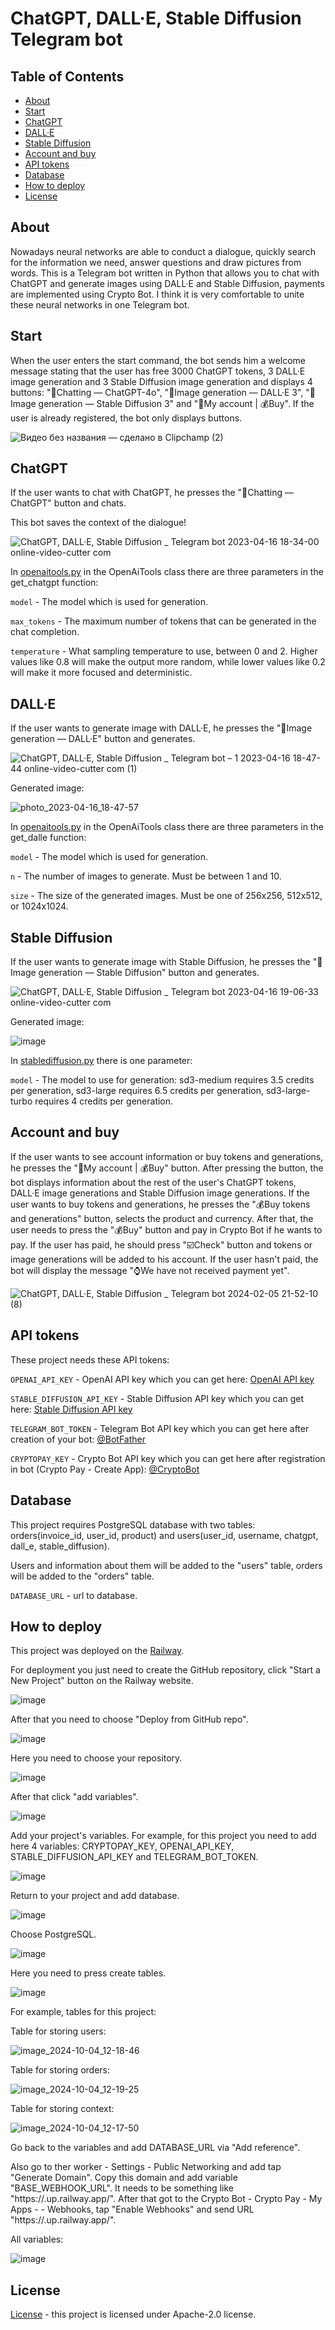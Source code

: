 # ChatGPT, DALL·E, Stable Diffusion Telegram bot

## Table of Contents

+ [About](#about)
+ [Start](#start)
+ [ChatGPT](#chatgpt)
+ [DALL·E](#dalle)
+ [Stable Diffusion](#stablediffusion)
+ [Account and buy](#accountbuy)
+ [API tokens](#apitokens)
+ [Database](#database)
+ [How to deploy](#howtodeploy)
+ [License](#license)

## About <a name = "about"></a>

Nowadays neural networks are able to conduct a dialogue, quickly search for the information we need, answer questions and draw pictures from words. This is a Telegram bot written in Python that allows you to chat with ChatGPT and generate images using DALL·E and Stable Diffusion, payments are implemented using Crypto Bot. I think it is very comfortable to unite these neural networks in one Telegram bot.

## Start <a name = "start"></a>
When the user enters the start command, the bot sends him a welcome message stating that the user has free 3000 ChatGPT tokens, 3 DALL·E image generation and 3 Stable Diffusion image generation and displays 4 buttons: "💭Chatting — ChatGPT-4o", "🌄Image generation — DALL·E 3", "🌅Image generation — Stable Diffusion 3" and "👤My account | 💰Buy". If the user is already registered, the bot only displays buttons.

![Видео без названия — сделано в Clipchamp (2)](https://github.com/user-attachments/assets/eab468d2-337d-4680-ad88-ce21196ed62d)

## ChatGPT <a name = "chatgpt"></a>
If the user wants to chat with ChatGPT, he presses the "💭Chatting — ChatGPT" button and chats.

This bot saves the context of the dialogue!

![ChatGPT, DALL·E, Stable Diffusion _ Telegram bot 2023-04-16 18-34-00 _online-video-cutter com_](https://user-images.githubusercontent.com/60838512/232324085-8998d1e4-c075-4b72-818f-e516838c199a.gif)

In [openaitools.py](https://github.com/vladislav-bordiug/ChatGPT_DALL_E_StableDiffusion_Telegram_Bot/blob/main/openaitools.py) in the OpenAiTools class there are three parameters in the get_chatgpt function:

```model``` - The model which is used for generation.

```max_tokens``` - The maximum number of tokens that can be generated in the chat completion.

```temperature``` - What sampling temperature to use, between 0 and 2. Higher values like 0.8 will make the output more random, while lower values like 0.2 will make it more focused and deterministic.

## DALL·E <a name = "dalle"></a>
If the user wants to generate image with DALL·E, he presses the "🌄Image generation — DALL·E" button and generates.

![ChatGPT, DALL·E, Stable Diffusion _ Telegram bot – _1_ 2023-04-16 18-47-44 _online-video-cutter com_ (1)](https://user-images.githubusercontent.com/60838512/232324731-81761500-1a5c-4bd3-a728-b8917c8dd1eb.gif)

Generated image:

![photo_2023-04-16_18-47-57](https://user-images.githubusercontent.com/60838512/232333088-8cca3d7c-81b8-4f99-81b1-f621a2759452.jpg)

In [openaitools.py](https://github.com/vladislav-bordiug/ChatGPT_DALL_E_StableDiffusion_Telegram_Bot/blob/main/openaitools.py) in the OpenAiTools class there are three parameters in the get_dalle function:

```model``` - The model which is used for generation.

```n``` - The number of images to generate. Must be between 1 and 10.

```size``` - The size of the generated images. Must be one of 256x256, 512x512, or 1024x1024.

## Stable Diffusion <a name = "stablediffusion"></a>
If the user wants to generate image with Stable Diffusion, he presses the "🌅Image generation — Stable Diffusion" button and generates.

![ChatGPT, DALL·E, Stable Diffusion _ Telegram bot 2023-04-16 19-06-33 _online-video-cutter com_](https://user-images.githubusercontent.com/60838512/232325734-ac97a733-91ef-490e-a30f-e970358ad585.gif)

Generated image:

![image](https://user-images.githubusercontent.com/60838512/232325586-649bb911-aa0a-4a7b-9fa1-4ea544f93485.png)

In [stablediffusion.py](https://github.com/vladislav-bordiug/ChatGPT_DALL_E_StableDiffusion_Telegram_Bot/blob/main/stablediffusion.py) there is one parameter:

```model``` - The model to use for generation: sd3-medium requires 3.5 credits per generation, sd3-large requires 6.5 credits per generation, sd3-large-turbo requires 4 credits per generation.

## Account and buy <a name = "accountbuy"></a>
If the user wants to see account information or buy tokens and generations, he presses the "👤My account | 💰Buy" button. After pressing the button, the bot displays information about the rest of the user's ChatGPT tokens, DALL·E image generations and Stable Diffusion image generations. If the user wants to buy tokens and generations, he presses the "💰Buy tokens and generations" button, selects the product and currency. After that, the user needs to press the "💰Buy" button and pay in Crypto Bot if he wants to pay. If the user has paid, he should press "☑️Check" button and tokens or image generations will be added to his account. If the user hasn't paid, the bot will display the message "⌚️We have not received payment yet".

![ChatGPT, DALL·E, Stable Diffusion _ Telegram bot 2024-02-05 21-52-10 (8)](https://github.com/vladislav-bordiug/ChatGPT_DALL_E_StableDiffusion_Telegram_Bot/assets/60838512/5a7dbbd6-41f4-4efa-89a8-53f0c900aafd)

## API tokens <a name = "apitokens"></a>

These project needs these API tokens: 

```OPENAI_API_KEY``` - OpenAI API key which you can get here: [OpenAI API key](https://platform.openai.com/account/api-keys)

```STABLE_DIFFUSION_API_KEY``` - Stable Diffusion API key which you can get here: [Stable Diffusion API key](https://beta.dreamstudio.ai/account)

```TELEGRAM_BOT_TOKEN``` - Telegram Bot API key which you can get here after creation of your bot: [@BotFather](https://t.me/BotFather)

```CRYPTOPAY_KEY``` - Crypto Bot API key which you can get here after registration in bot (Crypto Pay - Create App): [@CryptoBot](https://t.me/CryptoBot)

## Database <a name = "database"></a>

This project requires PostgreSQL database with two tables: orders(invoice_id, user_id, product) and users(user_id, username, chatgpt, dall_e, stable_diffusion). 

Users and information about them will be added to the "users" table, orders will be added to the "orders" table.

```DATABASE_URL``` - url to database.

## How to deploy <a name = "howtodeploy"></a>

This project was deployed on the [Railway](https://railway.app/).

For deployment you just need to create the GitHub repository, click "Start a New Project" button on the Railway website.

![image](https://user-images.githubusercontent.com/60838512/232328076-fd3f8281-e523-4b08-ade9-47cd3c7fb9ab.png)

After that you need to choose "Deploy from GitHub repo".

![image](https://user-images.githubusercontent.com/60838512/232328194-5fbfcea8-1cfd-4b4e-b484-727a3e9498be.png)

Here you need to choose your repository.

![image](https://user-images.githubusercontent.com/60838512/232328334-2db545e9-07ba-4b1b-a89a-14f0ecbbf12e.png)

After that click "add variables".

![image](https://user-images.githubusercontent.com/60838512/232328415-5d10a920-a8a6-4c11-8675-9ad5ce6fb30a.png)

Add your project's variables. For example, for this project you need to add here 4 variables: CRYPTOPAY_KEY, OPENAI_API_KEY, STABLE_DIFFUSION_API_KEY and TELEGRAM_BOT_TOKEN.

![image](https://user-images.githubusercontent.com/60838512/232328573-8cbb0eca-aca9-4fc0-8656-e303b4af90e8.png)

Return to your project and add database.

![image](https://user-images.githubusercontent.com/60838512/232328651-e02d41cc-2cd3-4b1c-ac52-a7f6312ed2cd.png)

Choose PostgreSQL.

![image](https://user-images.githubusercontent.com/60838512/232328670-25835f92-57bd-4f2b-9477-075638574454.png)

Here you need to press create tables.

![image](https://user-images.githubusercontent.com/60838512/232328709-476b146f-42e6-44ed-826f-c10762697aeb.png)

For example, tables for this project:

Table for storing users:

![image_2024-10-04_12-18-46](https://github.com/user-attachments/assets/e562ab58-d3ec-469d-b1ad-4cf3dc216635)

Table for storing orders:

![image_2024-10-04_12-19-25](https://github.com/user-attachments/assets/74133980-4aca-4460-8340-bd77f22c75d0)

Table for storing context:

![image_2024-10-04_12-17-50](https://github.com/user-attachments/assets/c803dca2-4086-4e40-a990-ce90e7866f58)

Go back to the variables and add DATABASE_URL via "Add reference". 

Also go to ther worker - Settings - Public Networking and add tap "Generate Domain". Copy this domain and add variable "BASE_WEBHOOK_URL". It needs to be something like "https://<Your unique part>.up.railway.app/". After that got to the Crypto Bot - Crypto Pay - My Apps - <Your app> - Webhooks, tap "Enable Webhooks" and send URL "https://<Your unique part>.up.railway.app/<CRYPTO BOT API TOKEN>".

All variables:

![image](https://github.com/user-attachments/assets/b68b26a9-fce8-4666-a33c-aaac12ef861e)

## License <a name = "license"></a>

[License](https://github.com/vladislav-bordiug/ChatGPT_DALL_E_StableDiffusion_Telegram_Bot/blob/main/LICENSE) - this project is licensed under Apache-2.0 license.
